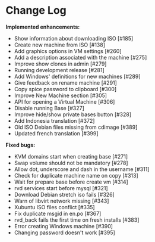 # Change Log


**Implemented enhancements:**

- Show information about downloading ISO [\#185]
- Create new machine from ISO [\#138]
- Add graphics options in VM settings [\#260]
- Add a description associated with the machine [\#275]
- Improve show clones in admin [\#279]
- Running development release [\#281]
- Add Windows' definitions for new machines [\#289]
- Give feedback on rename machine [\#291]
- Copy spice password to clipboard [\#300]
- Improve New Machine section [\#305]
- API for opening a Virtual Machine [\#306]
- Disable running Base [\#327]
- Improve hide/show private bases button [\#328]
- Add Indonesia translation [\#372]
- Old ISO Debian files missing from cdimage [\#389]
- Updated french translation [\#399]

**Fixed bugs:**

- KVM domains start when creating base [\#271]
- Swap volume should not be mandatory [\#278]
- Allow dot, underscore and dash in the username [\#311]
- Check for duplicate machine name on copy [\#313]
- Wait for prepare base before create vm [\#314]
- rvd services start before mysql [\#321]
- Download Debian stretch iso fails [\#326]
- Warn of libvirt network missing [\#343]
- Xubuntu ISO files conflict [\#335]
- Fix duplicate msgid in en.po [\#367]
- rvd_back fails the first time on fresh installs [\#383]
- Error creating Windows machine [\#390]
- Changing password doesn't work [\#395]
